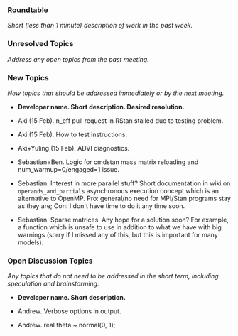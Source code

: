 ### Roundtable
_Short (less than 1 minute) description of work in the past week._


### Unresolved Topics
_Address any open topics from the past meeting._

### New Topics
_New topics that should be addressed immediately or by the next
meeting._

* __Developer name.  Short description.  Desired resolution.__

* Aki (15 Feb). n_eff pull request in RStan stalled due to testing problem.

* Aki (15 Feb). How to test instructions.
 
* Aki+Yuling (15 Feb). ADVI diagnostics.
 
* Sebastian+Ben. Logic for cmdstan mass matrix reloading and num_warmup=0/engaged=1 issue.

* Sebastian. Interest in more parallel stuff? Short documentation in wiki on `operands_and_partials` asynchronous execution concept which is an alternative to OpenMP. Pro: general/no need for MPI/Stan programs stay as they are; Con: I don't have time to do it any time soon.

* Sebastian. Sparse matrices. Any hope for a solution soon? For example, a function which is unsafe to use in addition to what we have with big warnings (sorry if I missed any of this, but this is important for many models).

### Open Discussion Topics
_Any topics that do not need to be addressed in the short term,
including speculation and brainstorming._

* __Developer name.  Short description.__

* Andrew.  Verbose options in output.

* Andrew.  real theta ~ normal(0, 1);
